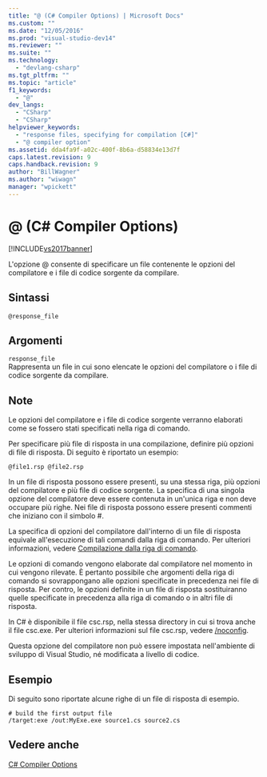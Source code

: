 ```yaml
---
title: "@ (C# Compiler Options) | Microsoft Docs"
ms.custom: ""
ms.date: "12/05/2016"
ms.prod: "visual-studio-dev14"
ms.reviewer: ""
ms.suite: ""
ms.technology: 
  - "devlang-csharp"
ms.tgt_pltfrm: ""
ms.topic: "article"
f1_keywords: 
  - "@"
dev_langs: 
  - "CSharp"
  - "CSharp"
helpviewer_keywords: 
  - "response files, specifying for compilation [C#]"
  - "@ compiler option"
ms.assetid: dda4fa9f-a02c-400f-8b6a-d58834e13d7f
caps.latest.revision: 9
caps.handback.revision: 9
author: "BillWagner"
ms.author: "wiwagn"
manager: "wpickett"
---
```

# @ (C# Compiler Options)
[!INCLUDE[vs2017banner](../../../csharp/includes/vs2017banner.md)]

L'opzione @ consente di specificare un file contenente le opzioni del compilatore e i file di codice sorgente da compilare.  
  
## Sintassi  
  
```  
@response_file  
```  
  
## Argomenti  
 `response_file`  
 Rappresenta un file in cui sono elencate le opzioni del compilatore o i file di codice sorgente da compilare.  
  
## Note  
 Le opzioni del compilatore e i file di codice sorgente verranno elaborati come se fossero stati specificati nella riga di comando.  
  
 Per specificare più file di risposta in una compilazione, definire più opzioni di file di risposta.  Di seguito è riportato un esempio:  
  
```  
@file1.rsp @file2.rsp  
```  
  
 In un file di risposta possono essere presenti, su una stessa riga, più opzioni del compilatore e più file di codice sorgente.  La specifica di una singola opzione del compilatore deve essere contenuta in un'unica riga e non deve occupare più righe.  Nei file di risposta possono essere presenti commenti che iniziano con il simbolo \#.  
  
 La specifica di opzioni del compilatore dall'interno di un file di risposta equivale all'esecuzione di tali comandi dalla riga di comando.  Per ulteriori informazioni, vedere [Compilazione dalla riga di comando](../../../csharp/language-reference/compiler-options/how-to-set-environment-variables-for-the-visual-studio-command-line.md).  
  
 Le opzioni di comando vengono elaborate dal compilatore nel momento in cui vengono rilevate.  È pertanto possibile che argomenti della riga di comando si sovrappongano alle opzioni specificate in precedenza nei file di risposta.  Per contro, le opzioni definite in un file di risposta sostituiranno quelle specificate in precedenza alla riga di comando o in altri file di risposta.  
  
 In C\# è disponibile il file csc.rsp, nella stessa directory in cui si trova anche il file csc.exe.  Per ulteriori informazioni sul file csc.rsp, vedere [\/noconfig](../../../csharp/language-reference/compiler-options/noconfig-compiler-option.md).  
  
 Questa opzione del compilatore non può essere impostata nell'ambiente di sviluppo di Visual Studio, né modificata a livello di codice.  
  
## Esempio  
 Di seguito sono riportate alcune righe di un file di risposta di esempio.  
  
```  
# build the first output file  
/target:exe /out:MyExe.exe source1.cs source2.cs  
```  
  
## Vedere anche  
 [C\# Compiler Options](../../../csharp/language-reference/compiler-options/index.md)